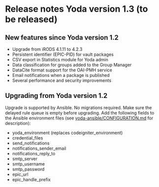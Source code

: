# Release notes Yoda version 1.3 (to be released)

## New features since Yoda version 1.2
- Upgrade from iRODS 4.1.11 to 4.2.3
- Persistent identifier (EPIC-PID) for vault packages
- CSV export in Statistics module for Yoda admin
- Data classification for groups added to the Group Manager
- DataCite format support for the OAI-PMH service
- Email notifications when a package is published
- Several performance and security improvements

## Upgrading from Yoda version 1.2
Upgrade is supported by Ansible. No migrations required.
Make sure the delayed rule queue is empty before upgrading.
Add the following fields to the Ansible environment files
(see [yoda-ansible/CONFIGURATION.md](https://github.com/UtrechtUniversity/yoda-ansible/blob/development/CONFIGURATION.md) for description):
- yoda_environment (replaces codeigniter_environment)
- credential_files
- send_notifications
- notifications_sender_email
- notifications_reply_to
- smtp_server
- smtp_username
- smtp_password
- epic_url
- epic_handle_prefix
